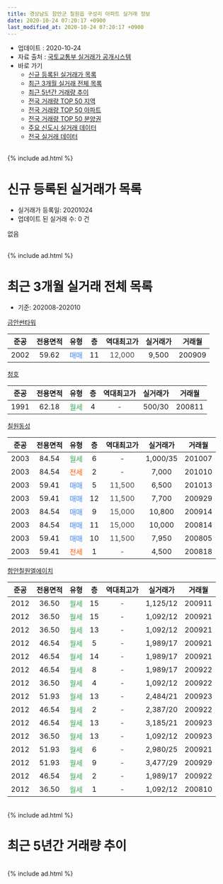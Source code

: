 ```yaml
---
title: 경상남도 함안군 칠원읍 구성리 아파트 실거래 정보
date: 2020-10-24 07:20:17 +0900
last_modified_at: 2020-10-24 07:20:17 +0900
---
```


* 업데이트 : 2020-10-24
* 자료 출처 : [국토교통부 실거래가 공개시스템](http://rt.molit.go.kr)
* 바로 가기
    * [신규 등록된 실거래가 목록](#신규-등록된-실거래가-목록)
    * [최근 3개월 실거래 전체 목록](#최근-3개월-실거래-전체-목록)
    * [최근 5년간 거래량 추이](#최근-5년간-거래량-추이)
    * [전국 거래량 TOP 50 지역](https://inasie.github.io/apt-trade-info/최근-3개월-전국에서-가장-거래가-많이-발생한-지역)
    * [전국 거래량 TOP 50 아파트](https://inasie.github.io/apt-trade-info/최근-3개월-전국에서-가장-거래가-많이-발생한-아파트)
    * [전국 거래량 TOP 50 분양권](https://inasie.github.io/apt-trade-info/최근-3개월-전국에서-가장-거래가-많이-발생한-분양권)
    * [주요 신도시 실거래 데이터](https://inasie.github.io/apt-trade-info/주요-신도시)
    * [전국 실거래 데이터](https://inasie.github.io/apt-trade-info/전국)
<br>
{% include ad.html %}
<br>

# 신규 등록된 실거래가 목록
* 실거래가 등록일: 20201024
* 업데이트 된 실거래 수: 0 건

없음

<br>
{% include ad.html %}
<br>

# 최근 3개월 실거래 전체 목록
* 기준: 202008-202010


[금안썬타워](https://search.naver.com/search.naver?query=%EA%B2%BD%EC%83%81%EB%82%A8%EB%8F%84+%ED%95%A8%EC%95%88%EA%B5%B0+%EC%B9%A0%EC%9B%90%EC%9D%8D+%EA%B5%AC%EC%84%B1%EB%A6%AC+%EA%B8%88%EC%95%88%EC%8D%AC%ED%83%80%EC%9B%8C)

|준공|전용면적|유형|층|역대최고가|실거래가|거래월|
|:---:|:---:|:---:|:---:|:---:|:---:|:---:|
|2002|59.62|<span style="color:#4285f3">매매</span>|11|<span style="color:#444444">12,000</span>|9,500|200909|

[청호](https://search.naver.com/search.naver?query=%EA%B2%BD%EC%83%81%EB%82%A8%EB%8F%84+%ED%95%A8%EC%95%88%EA%B5%B0+%EC%B9%A0%EC%9B%90%EC%9D%8D+%EA%B5%AC%EC%84%B1%EB%A6%AC+%EC%B2%AD%ED%98%B8)

|준공|전용면적|유형|층|역대최고가|실거래가|거래월|
|:---:|:---:|:---:|:---:|:---:|:---:|:---:|
|1991|62.18|<span style="color:#34a853">월세</span>|4|<span style="color:#444444">-</span>|500/30|200811|

[칠원동성](https://search.naver.com/search.naver?query=%EA%B2%BD%EC%83%81%EB%82%A8%EB%8F%84+%ED%95%A8%EC%95%88%EA%B5%B0+%EC%B9%A0%EC%9B%90%EC%9D%8D+%EA%B5%AC%EC%84%B1%EB%A6%AC+%EC%B9%A0%EC%9B%90%EB%8F%99%EC%84%B1)

|준공|전용면적|유형|층|역대최고가|실거래가|거래월|
|:---:|:---:|:---:|:---:|:---:|:---:|:---:|
|2003|84.54|<span style="color:#34a853">월세</span>|6|<span style="color:#444444">-</span>|1,000/35|201007|
|2003|84.54|<span style="color:#ff5a00">전세</span>|2|<span style="color:#444444">-</span>|7,000|201010|
|2003|59.41|<span style="color:#4285f3">매매</span>|5|<span style="color:#444444">11,500</span>|6,500|201013|
|2003|59.41|<span style="color:#4285f3">매매</span>|12|<span style="color:#444444">11,500</span>|7,700|200929|
|2003|84.54|<span style="color:#4285f3">매매</span>|9|<span style="color:#444444">15,000</span>|10,800|200914|
|2003|84.54|<span style="color:#4285f3">매매</span>|11|<span style="color:#444444">15,000</span>|10,000|200814|
|2003|59.41|<span style="color:#4285f3">매매</span>|10|<span style="color:#444444">11,500</span>|7,950|200805|
|2003|59.41|<span style="color:#ff5a00">전세</span>|1|<span style="color:#444444">-</span>|4,500|200818|

[함안칠원엘에이치](https://search.naver.com/search.naver?query=%EA%B2%BD%EC%83%81%EB%82%A8%EB%8F%84+%ED%95%A8%EC%95%88%EA%B5%B0+%EC%B9%A0%EC%9B%90%EC%9D%8D+%EA%B5%AC%EC%84%B1%EB%A6%AC+%ED%95%A8%EC%95%88%EC%B9%A0%EC%9B%90%EC%97%98%EC%97%90%EC%9D%B4%EC%B9%98)

|준공|전용면적|유형|층|역대최고가|실거래가|거래월|
|:---:|:---:|:---:|:---:|:---:|:---:|:---:|
|2012|36.50|<span style="color:#34a853">월세</span>|15|<span style="color:#444444">-</span>|1,125/12|200911|
|2012|36.50|<span style="color:#34a853">월세</span>|15|<span style="color:#444444">-</span>|1,092/12|200921|
|2012|36.50|<span style="color:#34a853">월세</span>|13|<span style="color:#444444">-</span>|1,092/12|200921|
|2012|46.54|<span style="color:#34a853">월세</span>|5|<span style="color:#444444">-</span>|1,989/17|200921|
|2012|46.54|<span style="color:#34a853">월세</span>|14|<span style="color:#444444">-</span>|1,989/17|200921|
|2012|46.54|<span style="color:#34a853">월세</span>|8|<span style="color:#444444">-</span>|1,989/17|200922|
|2012|36.50|<span style="color:#34a853">월세</span>|4|<span style="color:#444444">-</span>|1,092/12|200922|
|2012|51.93|<span style="color:#34a853">월세</span>|13|<span style="color:#444444">-</span>|2,484/21|200923|
|2012|46.54|<span style="color:#34a853">월세</span>|2|<span style="color:#444444">-</span>|2,387/20|200922|
|2012|46.54|<span style="color:#34a853">월세</span>|13|<span style="color:#444444">-</span>|3,185/21|200923|
|2012|36.50|<span style="color:#34a853">월세</span>|13|<span style="color:#444444">-</span>|1,092/12|200923|
|2012|51.93|<span style="color:#34a853">월세</span>|6|<span style="color:#444444">-</span>|2,980/25|200921|
|2012|51.93|<span style="color:#34a853">월세</span>|9|<span style="color:#444444">-</span>|3,477/29|200929|
|2012|46.54|<span style="color:#34a853">월세</span>|2|<span style="color:#444444">-</span>|1,989/17|200922|
|2012|36.50|<span style="color:#34a853">월세</span>|1|<span style="color:#444444">-</span>|1,092/12|200810|


<br>
{% include ad.html %}
<br>

# 최근 5년간 거래량 추이


<div style="width:100%;">
    <canvas id="deal_progress" height="200"></canvas>
</div>

<script>
new Chart(document.getElementById("deal_progress"), {
    type: 'line',
    data: {
        labels: ['201510','201511','201512','201601','201602','201603','201604','201605','201606','201607','201608','201609','201610','201611','201612','201701','201702','201703','201704','201705','201706','201707','201708','201709','201710','201711','201712','201801','201802','201803','201804','201805','201806','201807','201808','201809','201810','201811','201812','201901','201902','201903','201904','201905','201906','201907','201908','201909','201910','201911','201912','202001','202002','202003','202004','202005','202006','202007','202008','202009','202010'],
        datasets: [{
            label: '매매',
            pointRadius: 1,
            data: [2, 2, 1, 0, 0, 2, 0, 0, 0, 0, 1, 0, 1, 2, 0, 0, 0, 44, 27, 29, 42, 26, 57, 20, 7, 9, 14, 8, 2, 2, 2, 1, 2, 0, 1, 1, 4, 5, 0, 0, 2, 0, 0, 0, 2, 2, 2, 4, 2, 5, 3, 0, 0, 1, 1, 2, 0, 5, 2, 3, 1],
            borderColor: "rgba(255, 201, 14, 1)",
            backgroundColor: "rgba(255, 201, 14, 0.5)",
            fill: false,
            lineTension: 0
        },{
            label: '전월세',
            pointRadius: 1,
            data: [3, 93, 4, 3, 5, 2, 5, 1, 2, 3, 4, 36, 3, 1, 4, 1, 4, 1, 3, 2, 10, 3, 3, 5, 3, 4, 5, 3, 3, 4, 3, 3, 5, 4, 2, 18, 4, 1, 2, 8, 3, 5, 6, 1, 4, 4, 1, 1, 2, 2, 2, 1, 4, 3, 3, 5, 2, 5, 3, 14, 2],
            borderColor: "rgba(0, 141, 185, 1)",
            backgroundColor: "rgba(0, 141, 185, 0.5)",
            fill: false,
            lineTension: 0
        }
        ]
    },
    options: {
        responsive: true,
        title: {
            display: false
        },
        tooltips: {
            mode: 'index',
            intersect: false
        },
        hover: {
            mode: 'nearest',
            intersect: true
        },
        scales: {
            xAxes: [{
                display: true,
                scaleLabel: {
                    display: true,
                    labelString: '년/월'
                }
            }],
            yAxes: [{
                display: true,
                ticks: {
                    suggestedMin: 0,
                },
                scaleLabel: {
                    display: true,
                    labelString: '실거래 수'
                }
            }]
        }
    }
});

</script>


<br>
{% include ad.html %}
<br>

